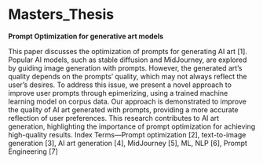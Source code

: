 # Masters_Thesis
**Prompt Optimization for generative art models**

This paper discusses the optimization of prompts for
generating AI art [1]. Popular AI models, such as stable diffusion
and MidJourney, are explored by guiding image generation with
prompts. However, the generated art’s quality depends on the
prompts’ quality, which may not always reflect the user’s desires.
To address this issue, we present a novel approach to improve
user prompts through epimerizing, using a trained machine
learning model on corpus data. Our approach is demonstrated to
improve the quality of AI art generated with prompts, providing
a more accurate reflection of user preferences. This research
contributes to AI art generation, highlighting the importance of
prompt optimization for achieving high-quality results.
Index Terms—Prompt optimization [2], text-to-image generation [3], AI art generation [4], MidJourney [5], ML, NLP [6],
Prompt Engineering [7]
